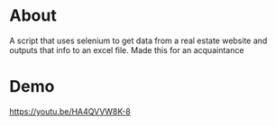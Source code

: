 # About

A script that uses selenium to get data from a real estate website and outputs that info to an excel file.
Made this for an acquaintance

# Demo

https://youtu.be/HA4QVVW8K-8
